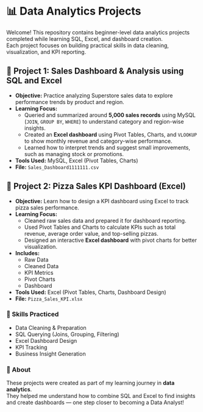 # 📊 Data Analytics Projects

Welcome! This repository contains beginner-level data analytics projects completed while learning SQL, Excel, and dashboard creation.  
Each project focuses on building practical skills in data cleaning, visualization, and KPI reporting.


## 🧩 Project 1: Sales Dashboard & Analysis using SQL and Excel
- **Objective:** Practice analyzing Superstore sales data to explore performance trends by product and region.
- **Learning Focus:**
  - Queried and summarized around **5,000 sales records** using MySQL (`JOIN`, `GROUP BY`, `WHERE`) to understand category and region-wise insights.
  - Created an **Excel dashboard** using Pivot Tables, Charts, and `VLOOKUP` to show monthly revenue and category-wise performance.
  - Learned how to interpret trends and suggest small improvements, such as managing stock or promotions.
- **Tools Used:** MySQL, Excel (Pivot Tables, Charts)
- **File:** `Sales_Dashboard1111111.csv`


## 🍕 Project 2: Pizza Sales KPI Dashboard (Excel)
- **Objective:** Learn how to design a KPI dashboard using Excel to track pizza sales performance.
- **Learning Focus:**
  - Cleaned raw sales data and prepared it for dashboard reporting.
  - Used Pivot Tables and Charts to calculate KPIs such as total revenue, average order value, and top-selling pizzas.
  - Designed an interactive **Excel dashboard** with pivot charts for better visualization.
- **Includes:**
  - Raw Data  
  - Cleaned Data  
  - KPI Metrics  
  - Pivot Charts  
  - Dashboard
- **Tools Used:** Excel (Pivot Tables, Charts, Dashboard Design)
- **File:** `Pizza_Sales_KPI.xlsx`


### 🧠 Skills Practiced
- Data Cleaning & Preparation  
- SQL Querying (Joins, Grouping, Filtering)  
- Excel Dashboard Design  
- KPI Tracking  
- Business Insight Generation  


### 🎯 About
These projects were created as part of my learning journey in **data analytics**.  
They helped me understand how to combine SQL and Excel to find insights and create dashboards — one step closer to becoming a Data Analyst!

